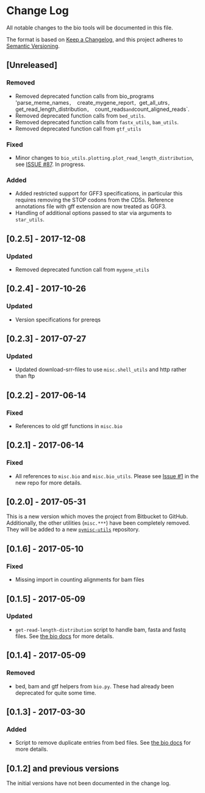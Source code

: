 # Change Log
All notable changes to the bio tools will be documented in this file.

The format is based on [Keep a Changelog](http://keepachangelog.com/), 
and this project adheres to [Semantic Versioning](http://semver.org/).

## [Unreleased]
### Removed
- Removed deprecated function calls from bio_programs 'parse_meme_names`, 
    `create_mygene_report`, `get_all_utrs`, `get_read_length_distribution`, 
    `count_reads` and `count_aligned_reads`.
- Removed deprecated function calls from `bed_utils`.
- Removed deprecated function calls from 
    `fastx_utils`, `bam_utils`.
- Removed deprecated function call from `gtf_utils`

### Fixed
- Minor changes to `bio_utils.plotting.plot_read_length_distribution`, 
    see [ISSUE #87](https://github.com/dieterich-lab/rp-bp/issues/87). In progress.

### Added
- Added restricted support for GFF3 specifications, in particular this requires removing the
    STOP codons from the CDSs. Reference annotations file with gff extension are now 
    treated as GGF3.
- Handling of additional options passed to star via arguments to `star_utils`. 

## [0.2.5] - 2017-12-08
### Updated
- Removed deprecated function call from `mygene_utils`

## [0.2.4] - 2017-10-26
### Updated
- Version specifications for prereqs

## [0.2.3] - 2017-07-27
### Updated
- Updated download-srr-files to use `misc.shell_utils` and http rather than ftp

## [0.2.2] - 2017-06-14
### Fixed
- References to old gtf functions in `misc.bio`

## [0.2.1] - 2017-06-14
### Fixed
- All references to `misc.bio` and `misc.bio_utils`. Please see
  [Issue #1](https://github.com/bmmalone/pybio-utils/issues/1) in the new repo
  for more details.

## [0.2.0] - 2017-05-31
This is a new version which moves the project from Bitbucket to GitHub.
Additionally, the other utilities (`misc.***`) have been completely
removed. They will be added to a new
[`pymisc-utils`](https://github.com/bmmalone/pymisc-utils) repository.

## [0.1.6] - 2017-05-10
### Fixed
- Missing import in counting alignments for bam files

## [0.1.5] - 2017-05-09
### Updated
- `get-read-length-distribution` script to handle bam, fasta and fastq files.
  See [the bio docs](docs/bio.md#get-read-length-distributions) for more
  details.

## [0.1.4] - 2017-05-09
### Removed
- bed, bam and gtf helpers from `bio.py`. These had already been deprecated for
  quite some time.

## [0.1.3] - 2017-03-30
### Added
- Script to remove duplicate entries from bed files. See
  [the bio docs](docs/bio.md#merge-bed12-files-and-remove-duplicate-entries)
  for more details.

## [0.1.2] and previous versions

The initial versions have not been documented in the change log.


